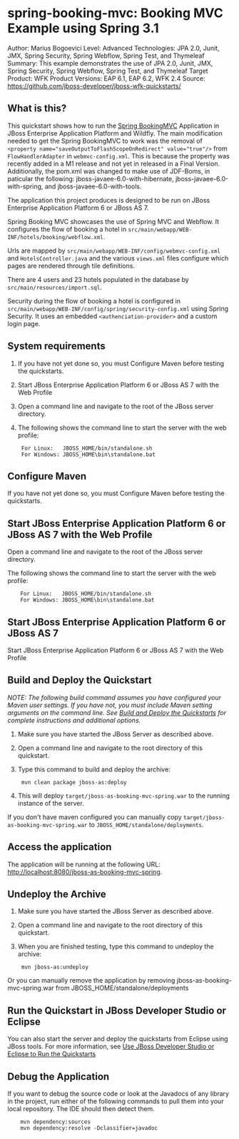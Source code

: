 spring-booking-mvc: Booking MVC Example using Spring 3.1
======================================================
Author: Marius Bogoevici
Level: Advanced
Technologies: JPA 2.0, Junit, JMX, Spring Security, Spring Webflow, Spring Test, and Thymeleaf
Summary: This example demonstrates the use of JPA 2.0, Junit, JMX, Spring Security, Spring Webflow, Spring Test, and Thymeleaf
Target Product: WFK
Product Versions: EAP 6.1, EAP 6.2, WFK 2.4
Source: <https://github.com/jboss-developer/jboss-wfk-quickstarts/>

What is this?
-------------

This quickstart shows how to run the [Spring BookingMVC](<https://github.com/SpringSource/spring-webflow-samples/tree/master/booking-mvc>) Application in JBoss Enterprise Application Platform and Wildfly. The main modification needed to get the Spring BookingMVC to work was the removal of `<property name="saveOutputToFlashScopeOnRedirect" value="true"/>` from `FlowHandlerAdapter` in `webmvc-config.xml`. This is because the property was recently added in a M1 release and not yet in released in a Final Version. Additionally, the pom.xml was changed to make use of JDF-Boms, in paticular the following: jboss-javaee-6.0-with-hibernate, jboss-javaee-6.0-with-spring, and jboss-javaee-6.0-with-tools.

The application this project produces is designed to be run on JBoss Enterprise Application Platform 6 or JBoss AS 7.

Spring Booking MVC showcases the use of Spring MVC and Webflow. It configures the flow of booking a hotel in `src/main/webapp/WEB-INF/hotels/booking/webflow.xml`.

Urls are mapped by `src/main/webapp/WEB-INF/config/webmvc-config.xml` and `HotelsController.java` and the various `views.xml` files configure which pages are rendered through tile definitions.

There are 4 users and 23 hotels populated in the database by `src/main/resources/import.sql`.

Security during the flow of booking a hotel is configured in `src/main/webapp/WEB-INF/config/spring/security-config.xml` using Spring Security. It uses an embedded `<authenciation-provider>` and a custom login page.

System requirements
-------------------

1. If you have not yet done so, you must Configure Maven before testing the quickstarts.
2. Start JBoss Enterprise Application Platform 6 or JBoss AS 7 with the Web Profile
3. Open a command line and navigate to the root of the JBoss server directory.
4. The following shows the command line to start the server with the web profile:

        For Linux:   JBOSS_HOME/bin/standalone.sh
        For Windows: JBOSS_HOME\bin\standalone.bat

Configure Maven
---------------

If you have not yet done so, you must Configure Maven before testing the quickstarts.

Start JBoss Enterprise Application Platform 6 or JBoss AS 7 with the Web Profile
---------------
Open a command line and navigate to the root of the JBoss server directory.

The following shows the command line to start the server with the web profile:

        For Linux:   JBOSS_HOME/bin/standalone.sh
        For Windows: JBOSS_HOME\bin\standalone.bat

Start JBoss Enterprise Application Platform 6 or JBoss AS 7
-------------------------

Start JBoss Enterprise Application Platform 6 or JBoss AS 7 with the Web Profile


Build and Deploy the Quickstart
-------------------------------

_NOTE: The following build command assumes you have configured your Maven user settings. If you have not, you must include Maven setting arguments on the command line. See [Build and Deploy the Quickstarts](../README.md#buildanddeploy) for complete instructions and additional options._

1. Make sure you have started the JBoss Server as described above.
2. Open a command line and navigate to the root directory of this quickstart.
3. Type this command to build and deploy the archive:

        mvn clean package jboss-as:deploy

4. This will deploy `target/jboss-as-booking-mvc-spring.war` to the running instance of the server.

If you don't have maven configured you can manually copy `target/jboss-as-booking-mvc-spring.war` to `JBOSS_HOME/standalone/deployments`.

Access the application
----------------------

The application will be running at the following URL: <http://localhost:8080/jboss-as-booking-mvc-spring>.

Undeploy the Archive
--------------------

1. Make sure you have started the JBoss Server as described above.
2. Open a command line and navigate to the root directory of this quickstart.
3. When you are finished testing, type this command to undeploy the archive:

        mvn jboss-as:undeploy

Or you can manually remove the application by removing jboss-as-booking-mvc-spring.war from JBOSS_HOME/standalone/deployments

Run the Quickstart in JBoss Developer Studio or Eclipse
-------------------------------------------------------

You can also start the server and deploy the quickstarts from Eclipse using JBoss tools. For more information, see [Use JBoss Developer Studio or Eclipse to Run the Quickstarts](../README.md#useeclipse)

Debug the Application
--------------------

If you want to debug the source code or look at the Javadocs of any library in the project, run either of the following commands to pull them into your local repository. The IDE should then detect them.

        mvn dependency:sources
        mvn dependency:resolve -Dclassifier=javadoc
